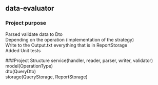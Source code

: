 ## data-evaluator

### Project purpose
Parsed validate data to Dto\
Depending on the operation (implementation of the strategy)\
Write to the Output.txt everything that is in ReportStorage\
Added Unit tests

###Project Structure
service(handler, reader, parser, writer, validator)\
model(OperationType)\
dto(QueryDto)\
storage(QueryStorage, ReportStorage)

